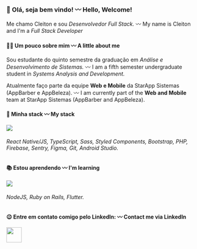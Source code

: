 ### 👋 Olá, seja bem vindo! 〰 Hello, Welcome!
Me chamo Cleiton e sou <i>Desenvolvedor Full Stack.</i> 〰 My name is Cleiton and I'm a <i>Full Stack Developer</i>


#### 👨‍💻 Um pouco sobre mim 〰 A little about me
<p>Sou estudante do quinto semestre da graduação em <i>Análise e Desenvolvimento de Sistemas.</i> 〰 I am a fifth semester undergraduate student in <i>Systems Analysis and Development.</i>
<p>Atualmente faço parte da equipe <b>Web e Mobile</b> da StarApp Sistemas (AppBarber e AppBeleza). 〰 I am currently part of the <b>Web and Mobile</b> team at StarApp Sistemas (AppBarber and AppBeleza).</p>

#### 🦾 Minha stack 〰 My stack

<div>
  <img src="https://skillicons.dev/icons?i=react,typescript,sass,styledcomponents,bootstrap,php,firebase,sentry,figma,git,androidstudio,xcode" />  
</div>

###### React Native/JS, TypeScript, Sass, Styled Components, Bootstrap, PHP, Firebase, Sentry, Figma, Git, Android Studio.


#### 📚 Estou aprendendo 〰 I'm learning

<div>
  <img src="https://skillicons.dev/icons?i=nodejs,rails,flutter" /> 
</div>

###### NodeJS, Ruby on Rails, Flutter.


#### 😉 Entre em contato comigo pelo LinkedIn: 〰 Contact me via LinkedIn
<a href="https://linkedin.com/in/cleitonsalvagni" target="_blank">
<img src="https://skillicons.dev/icons?i=linkedin" href='www.linkedin.com/in/cleitonsalvagni' width='40' height='40' />
